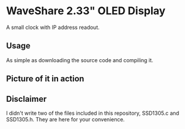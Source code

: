 # WaveShare 2.33" OLED Display

A small clock with IP address readout.

## Usage

As simple as downloading the source code and compiling it.

## Picture of it in action



## Disclaimer

I didn't write two of the files included in this repository, SSD1305.c and SSD1305.h.  They are here for your convenience.
